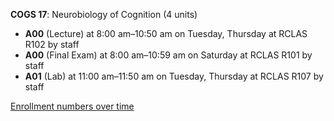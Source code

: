 **COGS 17**: Neurobiology of Cognition (4 units)

- **A00** (Lecture) at 8:00 am–10:50 am on Tuesday, Thursday at RCLAS R102 by staff
- **A00** (Final Exam) at 8:00 am–10:59 am on Saturday at RCLAS R101 by staff
- **A01** (Lab) at 11:00 am–11:50 am on Tuesday, Thursday at RCLAS R107 by staff

[Enrollment numbers over time](./COGS17.tsv)
